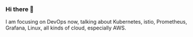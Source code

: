 ### Hi there 👋

I am focusing on DevOps now, talking about Kubernetes, istio, Prometheus, Grafana, Linux, all kinds of cloud, especially AWS.
